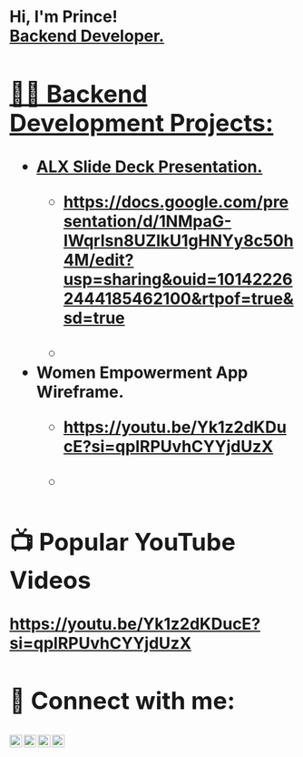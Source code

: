 <h1>Hi, I'm Prince! <br/><a href="https://github.com/joshmadakor1">Backend Developer. 

<h2>👨‍💻 Backend Development Projects:</h2>

- <b>ALX Slide Deck Presentation.
  - https://docs.google.com/presentation/d/1NMpaG-IWqrIsn8UZIkU1gHNYy8c50h4M/edit?usp=sharing&ouid=101422262444185462100&rtpof=true&sd=true
 
  - 
- <b>Women Empowerment App Wireframe.
  - https://youtu.be/Yk1z2dKDucE?si=qplRPUvhCYYjdUzX
 
  - 

  
<h2>📺 Popular YouTube Videos</h2>


https://youtu.be/Yk1z2dKDucE?si=qplRPUvhCYYjdUzX






<h2> 🤳 Connect with me:</h2>

[<img align="left" alt="JoshMadakor | YouTube" width="22px" src="https://cdn.jsdelivr.net/npm/simple-icons@v3/icons/youtube.svg" />][youtube]
[<img align="left" alt="JoshMadakor | Twitter" width="22px" src="https://cdn.jsdelivr.net/npm/simple-icons@v3/icons/twitter.svg" />][twitter]
[<img align="left" alt="JoshMadakor | LinkedIn" width="22px" src="https://cdn.jsdelivr.net/npm/simple-icons@v3/icons/linkedin.svg" />][linkedin]
[<img align="left" alt="JoshMadakor | Instagram" width="22px" src="https://cdn.jsdelivr.net/npm/simple-icons@v3/icons/instagram.svg" />][instagram]

[twitter]: https://x.com/dyna_mzeee?s=21
[youtube]: https://youtube.com/@dynamzee?si=QDTW8zGPZrSQl5UW
[instagram]: https://www.instagram.com/dynaa_yo?igsh=MTY2aDc1bWRmZjN0eA%3D%3D&utm_source=qr
[linkedin]: https://www.linkedin.com/in/nwobu-prince-5519a3320?utm_source=share&utm_campaign=share_via&utm_content=profile&utm_medium=ios_app

<!--
**joshmadakor1/joshmadakor1** is a ✨ _special_ ✨ repository because its `README.md` (this file) appears on your GitHub profile.

Here are some ideas to get you started:

- 🔭 I’m currently working on ...
- 🌱 I’m currently learning ...
- 👯 I’m looking to collaborate on ...
- 🤔 I’m looking for help with ...
- 💬 Ask me about ...
- 📫 How to reach me: ...
- 😄 Pronouns: ...
- ⚡ Fun fact: ...
-->
